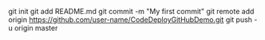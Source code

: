 git init
git add README.md
git commit -m "My first commit"
git remote add origin https://github.com/user-name/CodeDeployGitHubDemo.git
git push -u origin master